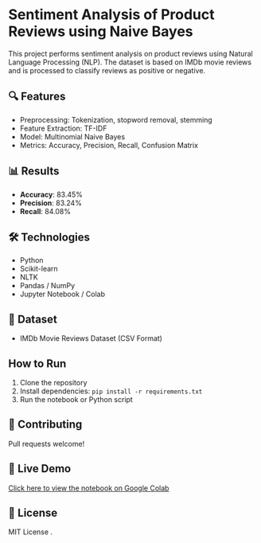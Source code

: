 # Sentiment Analysis of Product Reviews using Naive Bayes

This project performs sentiment analysis on product reviews using Natural Language Processing (NLP). The dataset is based on IMDb movie reviews and is processed to classify reviews as positive or negative.

## 🔍 Features
- Preprocessing: Tokenization, stopword removal, stemming
- Feature Extraction: TF-IDF
- Model: Multinomial Naive Bayes
- Metrics: Accuracy, Precision, Recall, Confusion Matrix

## 📊 Results
- **Accuracy**: 83.45%
- **Precision**: 83.24%
- **Recall**: 84.08%

## 🛠 Technologies
- Python
- Scikit-learn
- NLTK
- Pandas / NumPy
- Jupyter Notebook / Colab

## 📁 Dataset
- IMDb Movie Reviews Dataset (CSV Format)

## How to Run
1. Clone the repository
2. Install dependencies: `pip install -r requirements.txt`
3. Run the notebook or Python script

## 🤝 Contributing
Pull requests welcome!

## 🔗 Live Demo
[Click here to view the notebook on Google Colab](https://colab.research.google.com/drive/1Xe0fKV0T9ECjFuMOmNPP5qMj9y5EG7fw?usp=sharing)


## 📄 License
MIT License
.
